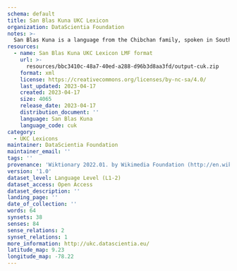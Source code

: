 ```yaml
---
schema: default
title: San Blas Kuna UKC Lexicon
organization: DataScientia Foundation
notes: >-
  San Blas Kuna is a language from the Chibchan family, spoken in South America. The UKC Lexicon of San Blas Kuna is represented as a lexico-semantic network. It consists of words, word senses, synsets, as well as sense-level and synset-level relationships.
resources:
  - name: San Blas Kuna UKC Lexicon LMF format
    url: >-
      resources/bbc3410c-48a7-40ed-a288-d96b3d8aa3fd/output-cuk.zip
    format: xml
    license: https://creativecommons.org/licenses/by-nc-sa/4.0/
    last_updated: 2023-04-17
    created: 2023-04-17
    size: 4065
    release_date: 2023-04-17
    distribution_document: ''
    language: San Blas Kuna
    language_code: cuk
category:
  - UKC Lexicons
maintainer: DataScientia Foundation
maintainer_email: ''
tags: ''
provenance: 'Wiktionary 2022.01. by Wikimedia Foundation (http://en.wiktionary.org); CogNet 2.1 by Khuyagbaatar Batsuren, National University of Mongolia (http://cognet.ukc.disi.unitn.it); MorphyNet 2.0 by Gábor Bella and Khuyagbaatar Batsuren (http://ukc.disi.unitn.it/index.php/morphynet/); Native Languages of the Americas 2021.11. by Laura Redish and Orrin Lewis (http://www.native-languages.org); Princeton WordNet 2.1 by Princeton University (https://wordnet.princeton.edu)'
version: '1.0'
dataset_level: Language Level (L1-2)
dataset_access: Open Access
dataset_description: ''
landing_page: ''
date_of_collection: ''
words: 64
synsets: 38
senses: 84
sense_relations: 2
synset_relations: 1
more_information: http://ukc.datascientia.eu/
latitude_map: 9.23
longitude_map: -78.22
---
```

